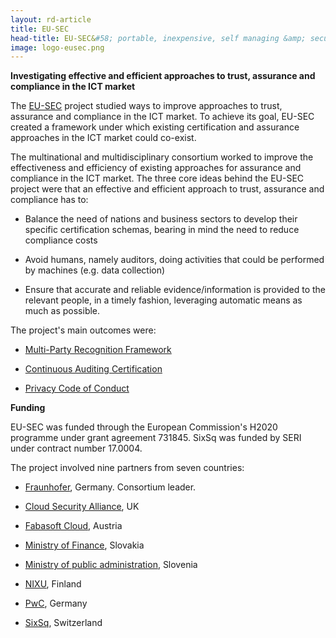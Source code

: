 ```yaml
---
layout: rd-article
title: EU-SEC
head-title: EU-SEC&#58; portable, inexpensive, self managing &amp; secure cloud
image: logo-eusec.png
---
```


**Investigating effective and efficient approaches to trust, assurance and compliance in the ICT market**

The [EU-SEC](https://www.sec-cert.eu/) project studied ways to improve approaches to trust, assurance and compliance in the ICT market. To achieve its goal, EU-SEC created a framework under which existing certification and assurance approaches in the ICT market could co-exist.

The multinational and multidisciplinary consortium worked to improve the effectiveness and efficiency of existing approaches for assurance and compliance in the ICT market. The three core ideas behind the EU-SEC project were that an effective and efficient approach to trust, assurance and compliance has to:

- Balance the need of nations and business sectors to develop their specific certification schemas, bearing in mind the need to reduce compliance costs

- Avoid humans, namely auditors, doing activities that could be performed by machines (e.g. data collection)

- Ensure that accurate and reliable evidence/information is provided to the relevant people, in a timely fashion, leveraging automatic means as much as possible.


The project's main outcomes were:

- [Multi-Party Recognition Framework](https://www.sec-cert.eu/eu-sec/Multi-Party_Recognition_Framework)

- [Continuous Auditing Certification](https://www.sec-cert.eu/eu-sec/Continuous_Auditing_Certification)

- [Privacy Code of Conduct](https://www.sec-cert.eu/eu-sec/pcoc)

**Funding** 

EU-SEC was funded through the European Commission's H2020
  programme under grant agreement 731845. SixSq was funded by SERI under contract number 17.0004.

The project involved nine partners from seven countries:

- [Fraunhofer](https://www.fraunhofer.de), Germany. Consortium leader.

- [Cloud Security Alliance](https://cloudsecurityalliance.org), UK

- [Fabasoft Cloud](https://www.fabasoft.com/en/), Austria 

- [Ministry of Finance](https://www.finance.gov.sk/en/), Slovakia

- [Ministry of public administration](https://www.mju.gov.si/en/), Slovenia

- [NIXU](https://www.nixu.com), Finland 

- [PwC](https://www.pwc.de/en/), Germany

- [SixSq](https://sixsq.com), Switzerland 
